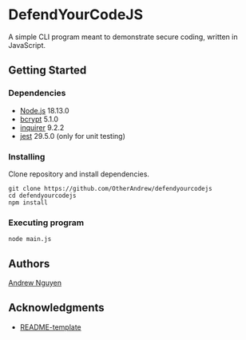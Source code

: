 # DefendYourCodeJS

A simple CLI program meant to demonstrate secure coding, written in JavaScript.

## Getting Started

### Dependencies

* [Node.js](https://nodejs.org/en) 18.13.0
* [bcrypt](https://www.npmjs.com/package/bcrypt) 5.1.0
* [inquirer](https://www.npmjs.com/package/inquirer) 9.2.2
* [jest](https://www.npmjs.com/package/jest) 29.5.0 (only for unit testing)

### Installing

Clone repository and install dependencies. 

```
git clone https://github.com/OtherAndrew/defendyourcodejs
cd defendyourcodejs
npm install
```

### Executing program

```
node main.js
```

## Authors

[Andrew Nguyen](https://github.com/OtherAndrew)

## Acknowledgments

* [README-template](https://gist.github.com/DomPizzie/7a5ff55ffa9081f2de27c315f5018afc)